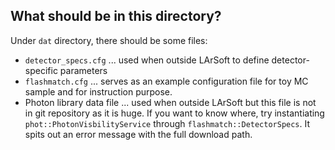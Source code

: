 ## What should be in this directory?
Under `dat` directory, there should be some files:
* `detector_specs.cfg` ... used when outside LArSoft to define detector-specific parameters
* `flashmatch.cfg` ... serves as an example configuration file for toy MC sample and for instruction purpose.
* Photon library data file ... used when outside LArSoft but this file is not in git repository as it is huge. If you want to know where, try instantiating `phot::PhotonVisbilityService` through `flashmatch::DetectorSpecs`. It spits out an error message with the full download path.


